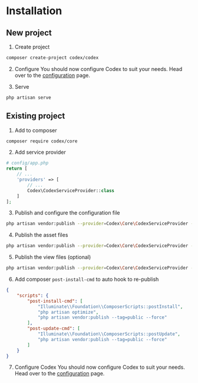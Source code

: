 <!---
title: Installation
subtitle: Getting started
-->


# Installation

## New project

1. Create project
```bash
composer create-project codex/codex
```

2. Configure
You should now configure Codex to suit your needs. Head over to the [configuration](configuration.md) page.

3. Serve
```bash
php artisan serve
```



## Existing project

1. Add to composer
```bash
composer require codex/core
```

2. Add service provider
```php
# config/app.php
return [
    // ...
    'providers' => [
        // ...
        Codex\CodexServiceProvider::class
    ]
];
```

3. Publish and configure the configuration file
```bash
php artisan vendor:publish --provider=Codex\Core\CodexServiceProvider --tag=config
```

4. Publish the asset files
```bash
php artisan vendor:publish --provider=Codex\Core\CodexServiceProvider --tag=public
```
        
5. Publish the view files (optional)        
```bash
php artisan vendor:publish --provider=Codex\Core\CodexServiceProvider --tag=views
```

6. Add composer `post-install-cmd` to auto hook to re-publish 
```json
{ 
    "scripts": {
        "post-install-cmd": [
            "Illuminate\\Foundation\\ComposerScripts::postInstall",
            "php artisan optimize",
            "php artisan vendor:publish --tag=public --force"
        ],
        "post-update-cmd": [
            "Illuminate\\Foundation\\ComposerScripts::postUpdate",
            "php artisan vendor:publish --tag=public --force"
        ]
    }
}
```

7. Configure Codex
You should now configure Codex to suit your needs. Head over to the [configuration](configuration.md) page.
